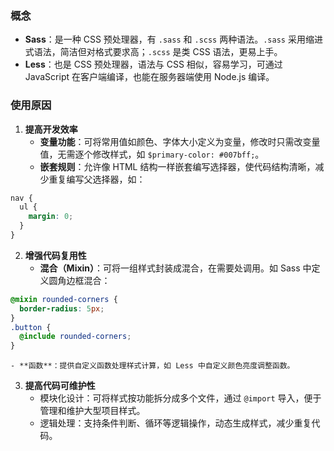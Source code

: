 ### 概念
- **Sass**：是一种 CSS 预处理器，有 `.sass` 和 `.scss` 两种语法。`.sass` 采用缩进式语法，简洁但对格式要求高；`.scss` 是类 CSS 语法，更易上手。
- **Less**：也是 CSS 预处理器，语法与 CSS 相似，容易学习，可通过 JavaScript 在客户端编译，也能在服务器端使用 Node.js 编译。

### 使用原因
1. **提高开发效率**
    - **变量功能**：可将常用值如颜色、字体大小定义为变量，修改时只需改变量值，无需逐个修改样式，如 `$primary-color: #007bff;`。
    - **嵌套规则**：允许像 HTML 结构一样嵌套编写选择器，使代码结构清晰，减少重复编写父选择器，如：
```scss
nav {
  ul {
    margin: 0;
  }
}
```
2. **增强代码复用性**
    - **混合（Mixin）**：可将一组样式封装成混合，在需要处调用。如 Sass 中定义圆角边框混合：
```scss
@mixin rounded-corners {
  border-radius: 5px;
}
.button {
  @include rounded-corners;
}
```
    - **函数**：提供自定义函数处理样式计算，如 Less 中自定义颜色亮度调整函数。
3. **提高代码可维护性**
    - 模块化设计：可将样式按功能拆分成多个文件，通过 `@import` 导入，便于管理和维护大型项目样式。
    - 逻辑处理：支持条件判断、循环等逻辑操作，动态生成样式，减少重复代码。 